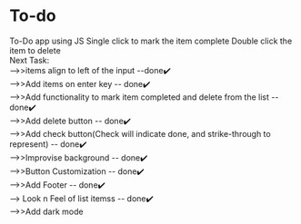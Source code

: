 # To-do
To-Do app using JS
Single click to mark the item complete
Double click the item to delete
<br />
Next Task:<br />
-->>items align to left of the input --done✔️<br />
-->>Add items on enter key -- done✔️<br />
-->>Add functionality to mark item completed and delete from the list -- done✔️<br />
-->>Add delete button -- done✔️<br />
-->>Add check button(Check will indicate done, and strike-through to represent) -- done✔️<br />
-->>Improvise background -- done✔️<br />
-->>Button Customization -- done✔️<br />
-->>Add Footer -- done✔️<br />
--> Look n Feel of list itemss -- done✔️<br />
-->>Add dark mode<br />
<br /><br />
